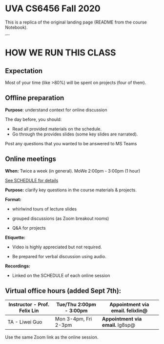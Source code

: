 # UVA CS6456 Fall 2020

This is a replica of the original landing page (README from the course Notebook). 

<img src="./banner.png" alt="banner" style="zoom: 25%;" />

# **HOW WE RUN THIS CLASS**

## Expectation

Most of your time (like >80%) will be spent on projects (four of them). 

## Offline preparation

**Purpose**: understand context for online discussion 

The day before, you should: 

- Read all provided materials on the schedule. 
- Go through the provides slides (some key slides are narrated). 

Post any questions that you wanted to be answered to MS Teams

## Online meetings

**When:** Twice a week (in general). MoWe 2:00pm - 3:00pm (1 hour) 

 <u>See SCHEDULE for details</u>

 **Purpose:** clarify key questions in the course materials & projects. 

**Format:** 

* whirlwind tours of lecture slides

* grouped discussions (as Zoom breakout rooms) 

* Q&A for projects

**Etiquette:**

* Video is highly appreciated but not required. 

* Be prepared for verbal discussion using audio. 

**Recordings:**

* Linked on the SCHEDULE of each online session

## Virtual office hours (added Sept 7th):

| Instructor - Prof. Felix Lin | Tue/Thu 2:00pm - 3:00pm | **Appointment via email.** felixlin@ |
| ---------------------------- | ----------------------- | ---------------------------------------- |
| TA - Liwei Guo               | Mon 3-4pm, Fri 2-3pm    | **Appointment via email.** lg8sp@        |

Use the same Zoom link as the online session. 



